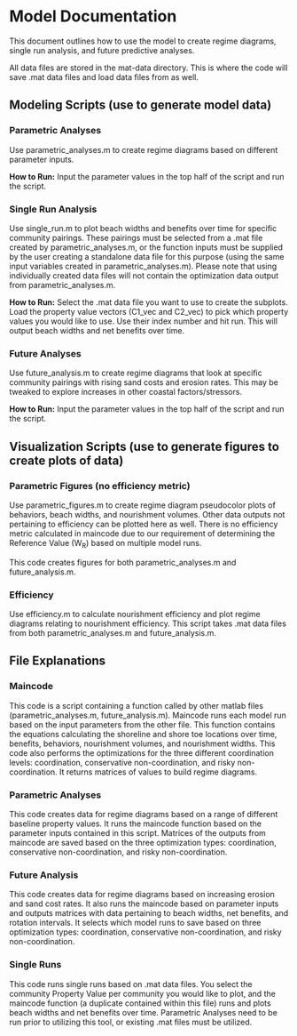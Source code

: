 # Model Documentation
This document outlines how to use the model to create regime diagrams, single run analysis, and future predictive analyses. 

All data files are stored in the mat-data directory. This is where the code will save .mat data files and load data files from as well.

## Modeling Scripts (use to generate model data)
### Parametric Analyses
Use parametric_analyses.m to create regime diagrams based on different parameter inputs. 

**How to Run:** Input the parameter values in the top half of the script and run the script.

### Single Run Analysis
Use single_run.m to plot beach widths and benefits over time for specific community pairings. These pairings must be selected from a .mat file created by parametric_analyses.m, or the function inputs must be supplied by the user creating a standalone data file for this purpose (using the same input variables created in parametric_analyses.m). Please note that using individually created data files will not contain the optimization data output from parametric_analyses.m.

**How to Run:** Select the .mat data file you want to use to create the subplots. Load the property value vectors (C1_vec and C2_vec) to pick which property values you would like to use. Use their index number and hit run. This will output beach widths and net benefits over time.

### Future Analyses
Use future_analysis.m to create regime diagrams that look at specific community pairings with rising sand costs and erosion rates. This may be tweaked to explore increases in other coastal factors/stressors.  

**How to Run:** Input the parameter values in the top half of the script and run the script.

## Visualization Scripts (use to generate figures to create plots of data)
### Parametric Figures (no efficiency metric) 
Use parametric_figures.m to create regime diagram pseudocolor plots of behaviors, beach widths, and nourishment volumes. Other data outputs not pertaining to efficiency can be plotted here as well. There is no efficiency metric calculated in maincode due to our requirement of determining the Reference Value (W<sub>R</sub>) based on multiple model runs. 

This code creates figures for both parametric_analyses.m and future_analysis.m.

### Efficiency
Use efficiency.m to calculate nourishment efficiency and plot regime diagrams relating to nourishment efficiency. This script takes .mat data files from both parametric_analyses.m and future_analysis.m.

## File Explanations
### Maincode
This code is a script containing a function called by other matlab files (parametric_analyses.m, future_analysis.m). Maincode runs each model run based on the input parameters from the other file. This function contains the equations calculating the shoreline and shore toe locations over time, benefits, behaviors, nourishment volumes, and nourishment widths. This code also performs the optimizations for the three different coordination levels: coordination, conservative non-coordination, and risky non-coordination. It returns matrices of values to build regime diagrams. 

### Parametric Analyses
This code creates data for regime diagrams based on a range of different baseline property values. It runs the maincode function based on the parameter inputs contained in this script. Matrices of the outputs from maincode are saved based on the three optimization types: coordination, conservative non-coordination, and risky non-coordination.

### Future Analysis
This code creates data for regime diagrams based on increasing erosion and sand cost rates. It also runs the maincode based on parameter inputs and outputs matrices with data pertaining to beach widths, net benefits, and rotation intervals. It selects which model runs to save based on three optimization types: coordination, conservative non-coordination, and risky non-coordination.

### Single Runs
This code runs single runs based on .mat data files. You select the community Property Value per community you would like to plot, and the maincode function (a duplicate contained within this file) runs and plots beach widths and net benefits over time. Parametric Analyses need to be run prior to utilizing this tool, or existing .mat files must be utilized.


